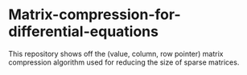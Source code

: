# Matrix-compression-for-differential-equations
This repository shows off the (value, column, row pointer) matrix compression algorithm used for reducing the size of sparse matrices.
